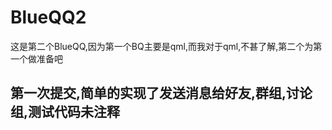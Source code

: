 # BlueQQ2
这是第二个BlueQQ,因为第一个BQ主要是qml,而我对于qml,不甚了解,第二个为第一个做准备吧

## 第一次提交,简单的实现了发送消息给好友,群组,讨论组,测试代码未注释
